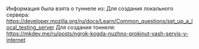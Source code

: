 Информация была взята о туннеле из:
Для создания локального сервера: https://developer.mozilla.org/ru/docs/Learn/Common_questions/set_up_a_local_testing_server
Для создания тоннеля: https://mkdev.me/ru/posts/ngrok-kogda-nuzhno-prokinut-vash-servis-v-internet
